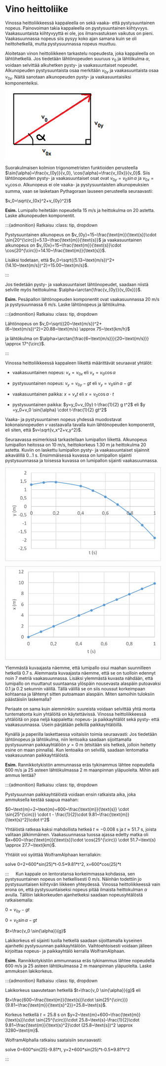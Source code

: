 # Vino heittoliike

Vinossa heittoliikkeessä kappaleella on sekä vaaka- että pystysuuntainen nopeus. Painovoiman takia kappaleella on pystysuuntainen kiihtyvyys. Vaakasuuntaista kiihtyvyyttä ei ole, jos ilmanvastuksen vaikutus on pieni. Vaakasuunnassa nopeus siis pysyy koko ajan samana kuin se oli heittohetkellä, mutta pystysuunnassa nopeus muuttuu.

Aloitetaan vinon heittoliikkeen tarkastelu nopeudesta, joka kappaleella on lähtöhetkellä. Jos tiedetään lähtönopeuden suuruus $v_0$ ja lähtökulma $\alpha$, voidaan selvittää alkuhetken pysty- ja vaakasuuntaiset nopeudet. Alkunopeuden pystysuuntaista osaa merkitään $v_{0y}$ ja vaakasuuntaista osaa $v_{0x}$. Näitä sanotaan alkunopeuden pysty- ja vaakasuuntaisiksi komponenteiksi.

![Nopeuden komponentit](nopeuden_komponentit.png "Nopeuden komponentit")

Suorakulmaisen kolmion trigonometristen funktioiden perusteella $\sin{\alpha}=\frac{v_{0y}}{v_0}, \cos{\alpha}=\frac{v_{0x}}{v_0}$. Siis lähtönopeuden pysty- ja vaakasuuntaiset osat ovat $v_{0y}=v_0 \sin{\alpha}$ ja $v_{0x}=v_0 \cos{\alpha}$. Alkunopeus ei ole vaaka- ja pystysuuntaisten alkunopeuksien summa, vaan se lasketaan Pythagoraan lauseen perusteella seuraavasti:

$v_0=\sqrt{v_{0x}^2+v_{0y}^2}$

**Esim.** Lumipallo heitetään nopeudella 15 m/s ja heittokulma on 20 astetta. Laske alkunopeuden komponentit.

:::{admonition} Ratkaisu
:class: tip, dropdown

Pystysuuntainen alkunopeus on $v_{0y}=15~\frac{\text{m}}{\text{s}}\cdot \sin{⁡20^{\circ}}=5.13~\frac{\text{m}}{\text{s}}$ ja vaakasuuntainen alkunopeus on $v_{0x}=15~\frac{\text{m}}{\text{s}}\cdot \cos{⁡20^{\circ}}=14.10~\frac{\text{m}}{\text{s}}$.

Lisäksi todetaan, että $v_0=\sqrt{(5.13~\text{m/s})^2+(14.10~\text{m/s})^2}=15.00~\text{m/s}$.

:::


Jos tiedetään pysty- ja vaakasuuntaiset lähtönopeudet, saadaan niistä selville myös heittokulma: $\alpha=\arctan{\frac{v_{0y}}{v_{0x}}}$.

**Esim.** Pesäpallon lähtönopeuden komponentit ovat vaakasuunnassa 20 m/s ja pystysuunnassa 6 m/s. Laske lähtönopeus ja lähtökulma.

:::{admonition} Ratkaisu
:class: tip, dropdown

Lähtönopeus on $v_0=\sqrt{(20~\text{m/s})^2+(6~\text{m/s})^2}=20.88~\text{m/s} \approx 75~\text{km/h}$

ja lähtökulma on $\alpha=\arctan{\frac{6~\text{m/s}}}{20~\text{m/s}}} \approx 17^{\circ}$.

:::

Vinossa heittoliikkeessä kappaleen liikettä määrittävät seuraavat yhtälöt:

- vaakasuuntainen nopeus: $v_x = v_{0x}$ eli $v_x = v_0 \cos{\alpha}$

- pystysuuntainen nopeus: $v_y = v_{0y}-gt$ eli $v_y =v_0 \sin{\alpha}-gt$

- vaakasuuntainen paikka: $x=v_x t$ eli $x= v_0 \cos{\alpha} \cdot t$

- pystysuuntainen paikka: $y=y_0+v_{0y} t-\frac{1}{2} g t^2$ eli $y =y_0+v_0 \sin{\alpha} \cdot t-\frac{1}{2} gt^2$

Vaaka- ja pystysuuntainen nopeus yhdessä muodostavat kokonaisnopeuden $v$ vastaavalla tavalla kuin lähtönopeuden komponentit, eli siten, että $v=\sqrt{v_x^2+v_y^2}$.

Seuraavassa esimerkissä tarkastellaan lumipallon liikettä. Alkunopeus lumipallon heitossa on 10 m/s, heittokorkeus 1.30 m ja heittokulma 20 astetta. Kuviin on laskettu lumipallon pysty- ja vaakasuuntaiset sijainnit  aikavälillä 0...1 s. Ensimmäisessä kuvassa on lumipallon sijainti pystysuunnassa ja toisessa kuvassa on lumipallon sijainti vaakasuunnassa.

![Lumipallon sijainti pystysuunnassa](lumipallo_pysty.png "Lumipallon sijainti pystysuunnassa")

![Lumipallon sijainti vaakasuunnassa](lumipallo_vaaka.png "Lumipallon sijainti vaakasuunnassa") 

Ylemmästä kuvaajasta näemme, että lumipallo osui maahan suunnilleen hetkellä 0.7 s. Alemmasta kuvaajasta näemme, että se on tuolloin edennyt noin 7 metriä vaakasuunnassa. Lisäksi ylemmästä kuvasta nähdään, että lumipallo on muuttanut suuntaansa ylöspäin nousevasta alaspäin putoavaksi 0.1 ja 0.2 sekunnin välillä. Tällä välillä se on siis noussut korkeimpaan kohtaansa ja lähtenyt sitten putoamaan alaspäin. Miten samoihin tuloksiin päästäisiin laskemalla?

Periaate on sama kuin aiemminkin: suureista voidaan selvittää yhtä monta tuntematonta kuin yhtälöitä on käytettävissä. Vinossa heittoliikkeessä yhtälöitä on jopa neljä kappaletta: nopeus- ja paikkayhtälöt sekä pysty- että vaakasuunnassa. Usein pärjätään pelkillä paikkayhtälöillä.

Kynällä ja paperilla laskettaessa voitaisiin toimia seuraavasti: Jos tiedetään lähtönopeus ja lähtökulma, niin lentoaika saadaan sijoittamalla pystysuunnan paikkayhtälöön $y=0$ m (etsitään siis hetkeä, jolloin heitetty esine on maan pinnalla). Kun lentoaika on selvillä, saadaan lentomatka vaakasuunnan paikkayhtälöstä.

**Esim.** Rannikkotykistön ammunnassa eräs tykinammus lähtee nopeudella 600 m/s ja 25 asteen lähtökulmassa 2 m maanpinnan yläpuolelta. Mihin asti ammus lentää?

:::{admonition} Ratkaisu
:class: tip, dropdown

Pystysuunnan paikkayhtälöstä voidaan ensin ratkaista aika, joka ammuksella kestää saapua maahan:

$0~\text{m}=2~\text{m}+600~\frac{\text{m}}{\text{s}} \cdot \sin⁡{25^{\circ}} \cdot t - \frac{1}{2}\cdot 9.81~\frac{\text{m}}{\text{s}^2}\cdot t^2$

Yhtälöstä ratkeaa kaksi mahdollista hetkeä $t \approx -0.008$ s ja $t\approx 51.7$ s, joista valitaan jälkimmäinen. Vaakasuunnassa tuossa ajassa edetty matka oli $x=600~\frac{\text{m}}{\text{s}}\cdot \cos{25^{\circ}} \cdot 51.7~\text{s} \approx 27.7~\text{km}$. 

Yhtälöt voi syöttää WolframAlphaan kerrallakin:

solve 0=2+600\*sin(25)\*t-0.5\*9.81\*t^2, x=600\*cos(25)\*t

:::
 
Kun kappale on lentoratansa korkeimmassa kohdassa, sen pystysuuntainen nopeus on hetkellisesti 0 m/s. Näinhän todettiin jo pystysuuntaisen kiihtyvän liikkeen yhteydessä. Vinossa heittoliikkeessä vain erona on, että pystysuuntaiseksi nopeus pitää ilmaista heittokulman $\alpha$ avulla. Tällöin lakikorkeuden ajanhetkeksi saadaan nopeusyhtälöstä ratkaisemalla:

$0=v_{0y}-gt$

$0=v_0 \sin{\alpha} -gt$

$t=\frac{v_0 \sin{\alpha}}{g}$

Lakikorkeus eli sijainti tuolla hetkellä saadaan sijoittamalla kyseinen ajanhetki pystysuunnan paikkayhtälöön. Vaihtoehtoisesti voidaan jälleen kirjoittaa nopeus- ja paikkayhtälö kerralla WolframAlphaan. 

**Esim.** Rannikkotykistön ammunnassa eräs tykinammus lähtee nopeudella 600 m/s ja 25 asteen lähtökulmassa 2 m maanpinnan yläpuolelta. Laske ammuksen lakikorkeus.

:::{admonition} Ratkaisu
:class: tip, dropdown

Lakikorkeus saavutetaan hetkellä $t=\frac{v_0 \sin{\alpha}}{g}$ eli

$t=\frac{600~\frac{\text{m}}{\text{s}}\cdot \sin{⁡25^{\circ}}}{9.81~\frac{\text{m}}{\text{s}^2}}=25.8~\text{s}$.

Korkeus hetkellä $t=25.8$ s on $y=2~\text{m}+600~\frac{\text{m}}{\text{s}}\cdot \sin{25^{\circ}}\cdot 25.8~\text{s}-\frac{1}{2}\cdot 9.81~\frac{\text{m}}{\text{s}^2}\cdot (25.8~\text{s})^2 \approx 3280~\text{m}$.

WolframAlphalla ratkaisu saataisiin seuraavasti:

solve 0=600\*sin(25)-9.81\*t, y=2+600\*sin(25)\*t-0.5\*9.81\*t^2

:::
 
 
